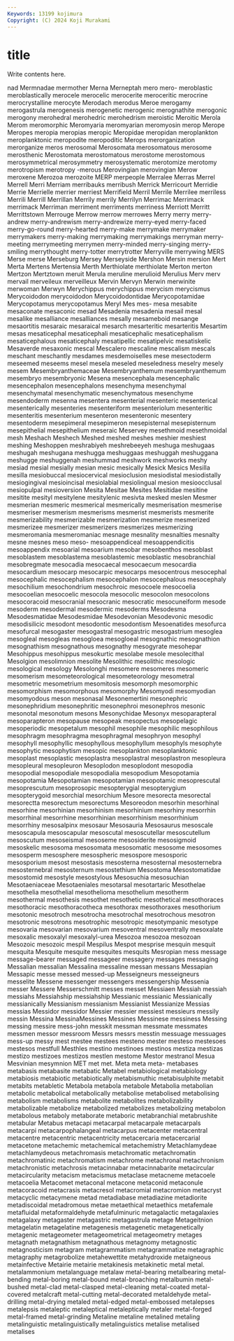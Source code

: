 ```yaml
---
Keywords: 13199 kojimura
Copyright: (C) 2024 Koji Murakami
---
```


# title

Write contents here.



nad Mermnadae mermother Merna Merneptah mero
mero- meroblastic meroblastically merocele merocelic merocerite meroceritic merocrine merocrystalline merocyte
Merodach merodus Meroe merogamy merogastrula merogenesis merogenetic merogenic merognathite merogonic
merogony merohedral merohedric merohedrism meroistic Meroitic Merola Merom meromorphic Meromyaria
meromyarian meromyosin merop Merope Meropes meropia meropias meropic Meropidae meropidan
meroplankton meroplanktonic meropodite meropoditic Merops merorganization merorganize meros merosomal Merosomata
merosomatous merosome merosthenic Merostomata merostomatous merostome merostomous merosymmetrical merosymmetry merosystematic
merotomize merotomy merotropism merotropy -merous Merovingian merovingian Merow meroxene Merozoa
merozoite MERP merpeople Merralee Merras Merrel Merrell Merri Merriam merribauks
merribush Merrick Merricourt Merridie Merrie Merrielle merrier merriest Merrifield Merril
Merrile Merrilee merriless Merrili Merrill Merrillan Merrily merrily Merrilyn Merrimac
Merrimack merrimack Merriman merriment merriments merriness Merriott Merritt Merrittstown Merrouge
Merrow merrow merrowes Merry merry merry-andrew merry-andrewism merry-andrewize merry-eyed merry-faced
merry-go-round merry-hearted merry-make merrymake merrymaker merrymakers merry-making merrymaking merrymakings merryman
merry-meeting merrymeeting merrymen merry-minded merry-singing merry-smiling merrythought merry-totter merrytrotter Merryville
merrywing MERS Merse merse Merseburg Mersey Merseyside Mershon Mersin mersion
Mert Merta Mertens Mertensia Merth Merthiolate merthiolate Merton merton Mertzon
Mertztown meruit Merula meruline merulioid Merulius Merv merv mervail merveileux
merveilleux Mervin Mervyn Merwin merwinite merwoman Merwyn Merychippus merychippus merycism
merycismus Merycoidodon merycoidodon Merycoidodontidae Merycopotamidae Merycopotamus merycopotamus Meryl Mes mes-
mesa mesabite mesaconate mesaconic mesad Mesadenia mesadenia mesail mesal mesalike
mesalliance mesalliances mesally mesameboid mesange mesaortitis mesaraic mesaraical mesarch mesarteritic
mesarteritis Mesartim mesas mesaticephal mesaticephali mesaticephalic mesaticephalism mesaticephalous mesaticephaly mesatipellic
mesatipelvic mesatiskelic Mesaverde mesaxonic mescal Mescalero mescaline mescalism mescals meschant
meschantly mesdames mesdemoiselles mese mesectoderm meseemed meseems mesel mesela meseled
meseledness meselry mesely mesem Mesembryanthemaceae Mesembryanthemum mesembryanthemum mesembryo mesembryonic Mesena
mesencephala mesencephalic mesencephalon mesencephalons mesenchyma mesenchymal mesenchymatal mesenchymatic mesenchymatous mesenchyme
mesendoderm mesenna mesentera mesenterial mesenteric mesenterical mesenterically mesenteries mesenteriform mesenteriolum
mesenteritic mesenteritis mesenterium mesenteron mesenteronic mesentery mesentoderm mesepimeral mesepimeron mesepisternal
mesepisternum mesepithelial mesepithelium meseraic Meservey mesethmoid mesethmoidal mesh Meshach Meshech
Meshed meshed meshes meshier meshiest meshing Meshoppen meshrabiyeh meshrebeeyeh meshuga
meshugaas meshugah meshugana meshugga meshuggaas meshuggah meshuggana meshugge meshuggenah meshummad
meshwork meshworks meshy mesiad mesial mesially mesian mesic mesically Mesick
Mesics Mesilla mesilla mesiobuccal mesiocervical mesioclusion mesiodistal mesiodistally mesiogingival mesioincisal
mesiolabial mesiolingual mesion mesioocclusal mesiopulpal mesioversion Mesita Mesitae Mesites Mesitidae
mesitine mesitite mesityl mesitylene mesitylenic mesivta mesked meslen Mesmer mesmerian
mesmeric mesmerical mesmerically mesmerisation mesmerise mesmeriser mesmerism mesmerisms mesmerist mesmerists
mesmerite mesmerizability mesmerizable mesmerization mesmerize mesmerized mesmerizee mesmerizer mesmerizers mesmerizes
mesmerizing mesmeromania mesmeromaniac mesnage mesnality mesnalties mesnalty mesne mesnes meso
meso- mesoappendiceal mesoappendicitis mesoappendix mesoarial mesoarium mesobar mesobenthos mesoblast mesoblastem
mesoblastema mesoblastemic mesoblastic mesobranchial mesobregmate mesocadia mesocaecal mesocaecum mesocardia mesocardium
mesocarp mesocarpic mesocarps mesocentrous mesocephal mesocephalic mesocephalism mesocephalon mesocephalous mesocephaly
mesochilium mesochondrium mesochroic mesocoele mesocoelia mesocoelian mesocoelic mesocola mesocolic mesocolon
mesocolons mesocoracoid mesocranial mesocranic mesocratic mesocuneiform mesode mesoderm mesodermal mesodermic
mesoderms Mesodesma Mesodesmatidae Mesodesmidae Mesodevonian Mesodevonic mesodic mesodisilicic mesodont mesodontic
mesodontism Mesoenatides mesofurca mesofurcal mesogaster mesogastral mesogastric mesogastrium mesoglea mesogleal
mesogleas mesogloea mesogloeal mesognathic mesognathion mesognathism mesognathous mesognathy mesogyrate mesohepar
Mesohippus mesohippus mesokurtic mesolabe mesole mesolecithal Mesolgion mesolimnion mesolite Mesolithic
mesolithic mesologic mesological mesology Mesolonghi mesomere mesomeres mesomeric mesomerism mesometeorological
mesometeorology mesometral mesometric mesometrium mesomitosis mesomorph mesomorphic mesomorphism mesomorphous mesomorphy
Mesomyodi mesomyodian mesomyodous meson mesonasal Mesonemertini mesonephric mesonephridium mesonephritic mesonephroi
mesonephros mesonic mesonotal mesonotum mesons Mesonychidae Mesonyx mesoparapteral mesoparapteron mesopause
mesopeak mesopectus mesopelagic mesoperiodic mesopetalum mesophil mesophile mesophilic mesophilous mesophragm
mesophragma mesophragmal mesophryon mesophyl mesophyll mesophyllic mesophyllous mesophyllum mesophyls mesophyte
mesophytic mesophytism mesopic mesoplankton mesoplanktonic mesoplast mesoplastic mesoplastra mesoplastral mesoplastron
mesopleura mesopleural mesopleuron Mesoplodon mesoplodont mesopodia mesopodial mesopodiale mesopodialia mesopodium
Mesopotamia mesopotamia Mesopotamian mesopotamian mesopotamic mesoprescutal mesoprescutum mesoprosopic mesopterygial mesopterygium
mesopterygoid mesorchial mesorchium Mesore mesorecta mesorectal mesorectta mesorectum mesorectums Mesoreodon
mesorhin mesorhinal mesorhine mesorhinian mesorhinism mesorhinium mesorhiny mesorrhin mesorrhinal mesorrhine
mesorrhinian mesorrhinism mesorrhinium mesorrhiny mesosalpinx mesosaur Mesosauria Mesosaurus mesoscale mesoscapula
mesoscapular mesoscutal mesoscutellar mesoscutellum mesoscutum mesoseismal mesoseme mesosiderite mesosigmoid mesoskelic
mesosoma mesosomata mesosomatic mesosome mesosomes mesosperm mesosphere mesospheric mesospore mesosporic
mesosporium mesost mesostasis mesosterna mesosternal mesosternebra mesosternebral mesosternum mesostethium Mesostoma
Mesostomatidae mesostomid mesostyle mesostylous Mesosuchia mesosuchian Mesotaeniaceae Mesotaeniales mesotarsal mesotartaric
Mesothelae mesothelia mesothelial mesothelioma mesothelium mesotherm mesothermal mesothesis mesothet mesothetic
mesothetical mesothoraces mesothoracic mesothoracotheca mesothorax mesothoraxes mesothorium mesotonic mesotroch mesotrocha
mesotrochal mesotrochous mesotron mesotronic mesotrons mesotrophic mesotropic mesotympanic mesotype mesovaria
mesovarian mesovarium mesoventral mesoventrally mesoxalate mesoxalic mesoxalyl mesoxalyl-urea Mesozoa mesozoa
mesozoan Mesozoic mesozoic mespil Mespilus Mespot mesprise mesquin mesquit mesquita
Mesquite mesquite mesquites mesquits Mesropian mess message message-bearer messaged messageer
messagery messages messaging Messalian messalian Messalina messaline messan messans Messapian
Messapic messe messed messed-up Messeigneurs messeigneurs messelite Messene messenger messengers
messengership Messenia messer Messere Messerschmitt messes messet Messiaen Messiah messiah
messiahs Messiahship messiahship Messianic messianic Messianically messianically Messianism messianism Messianist
Messianize Messias messias Messidor messidor Messier messier messiest messieurs messily
messin Messina MessinaMessines Messines Messinese messiness Messing messing messire mess-john
messkit messman messmate messmates messmen messor messroom Messrs messrs messtin
messuage messuages mess-up messy mest mestee mestees mesteno mester mesteso
mestesoes mestesos mestfull Mesthles mestino mestinoes mestinos mestiza mestizas mestizo
mestizoes mestizos mestlen mestome Mestor mestranol Mesua Mesvinian mesymnion MET
met met. Meta meta meta- metabases metabasis metabasite metabatic Metabel
metabiological metabiology metabiosis metabiotic metabiotically metabismuthic metabisulphite metabit metabits metabletic
Metabola metabola metabole Metabolia metabolian metabolic metabolical metabolically metabolise metabolised
metabolising metabolism metabolisms metabolite metabolites metabolizability metabolizable metabolize metabolized metabolizes
metabolizing metabolon metabolous metaboly metaborate metaboric metabranchial metabrushite metabular Metabus
metacapi metacarpal metacarpale metacarpals metacarpi metacarpophalangeal metacarpus metacenter metacentral metacentre
metacentric metacentricity metacercaria metacercarial metacetone metachemic metachemical metachemistry Metachlamydeae metachlamydeous
metachromasis metachromatic metachromatin metachromatinic metachromatism metachrome metachronal metachronism metachronistic metachrosis
metacinnabar metacinnabarite metacircular metacircularity metacism metacismus metaclase metacneme metacoele metacoelia
Metacomet metaconal metacone metaconid metaconule metacoracoid metacrasis metacresol metacromial metacromion
metacryst metacyclic metacymene metad metadiabase metadiazine metadiorite metadiscoidal metadromous metae
metaethical metaethics metafemale metafluidal metaformaldehyde metafulminuric metagalactic metagalaxies metagalaxy metagaster
metagastric metagastrula metage Metageitnion metagelatin metagelatine metagenesis metagenetic metagenetically metagenic
metageometer metageometrical metageometry metages metagnath metagnathism metagnathous metagnomy metagnostic metagnosticism
metagram metagrammatism metagrammatize metagraphic metagraphy metagrobolize metahewettite metahydroxide metaigneous metainfective
Metairie metairie metakinesis metakinetic metal metal. metalammonium metalanguage metalaw metal-bearing
metalbearing metal-bending metal-boring metal-bound metal-broaching metalbumin metal-bushed metal-clad metal-clasped metal-cleaning
metal-coated metal-covered metalcraft metal-cutting metal-decorated metaldehyde metal-drilling metal-drying metaled metal-edged
metal-embossed metalepses metalepsis metaleptic metaleptical metaleptically metaler metal-forged metal-framed metal-grinding
Metaline metaline metalined metaling metalinguistic metalinguistically metalinguistics metalise metalised metalises
